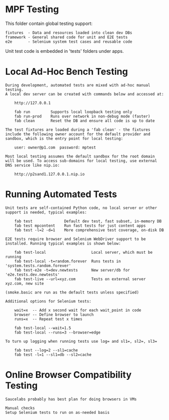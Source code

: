 
MPF Testing
===========

This folder contain global testing support:

    fixtures  - Data and resources loaded into clean dev DBs
    framework - General shared code for unit and E2E tests
    e2e       - Selenium system test cases and reusable code

Unit test code is embedded in 'tests' folders under apps.

# Local Ad-Hoc Bench Testing

    During development, automated tests are mixed with ad-hoc manual testing.
    A local dev server can be created with commands below and accessed at:

        http://127.0.0.1

        fab run         Supports local loopback testing only
        fab run-prod    Runs over network in non-debug mode (faster)
        fab clean       Reset the DB and ensure all code is up to date

    The test fixtures are loaded during a 'fab clean' - the fixtures include the following owner account for the default provider and sandbox, which is the entry point for local testing:

        user: owner@p1.com  password: mptest

    Most local testing assumes the default sandbox for the root domain will be used. To access sub-domains for local testing, use external DNS service like nip.io:

        http://p2sand1.127.0.0.1.nip.io

# Running Automated Tests

    Unit tests are self-contained Python code, no local server or other support is needed, typical examples:

        fab test              Default dev test, fast subset, in-memory DB
        fab test mpcontent    Run fast tests for just content apps
        fab test -l=2 -d=1    More comprehensive test coverage, on-disk DB

    E2E tests require browser and Selenium WebDriver support to be installed. Running typical examples is shown below:

        fab test-local                    Local server, which must be running
        fab test-local -t=random.forever  Runs tests in 'system.tests.random.forever'
        fab test-e2e -t=dev.newtests      New server/db for 'e2e.tests.dev.newtests'
        fab test-live --url=xyz.com       Tests on external server xyz.com, new site

    (smoke.basic are run as the default tests unless specified)

    Additional options for Selenium tests:

        wait=x  -- Add x second wait for each wait_point in code
        browser -- Define browser to launch
        runs=x  -- Repeat test x times

        fab test-local --wait=1.5
        fab test-local --runs=3 --browser=edge

    To turn up logging when running tests use log= and sl1=, sl2=, sl3=

        fab test --log=2 --sl1=cache
        fab test -l=1 --sl1=db --sl2=cache

# Online Browser Compatibility Testing

    Saucelabs probably has best plan for doing browsers in VMs

    Manual checks
    Setup Selenium tests to run on as-needed basis
